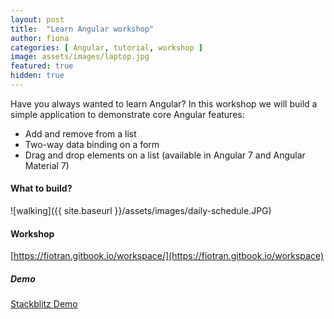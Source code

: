 ```yaml
---
layout: post
title:  "Learn Angular workshop"
author: fiona
categories: [ Angular, tutorial, workshop ]
image: assets/images/laptop.jpg
featured: true
hidden: true
---
```


Have you always wanted to learn Angular? In this workshop we will build a simple application to demonstrate core Angular features:
- Add and remove from a list
- Two-way data binding on a form
- Drag and drop elements on a list (available in Angular 7 and Angular Material 7)

#### What to build?
![walking]({{ site.baseurl }}/assets/images/daily-schedule.JPG)


#### Workshop
[https://fiotran.gitbook.io/workspace/](https://fiotran.gitbook.io/workspace)

##### Demo
[Stackblitz Demo](https://stackblitz.com/edit/daily-planner)

